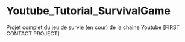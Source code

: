 # Youtube_Tutorial_SurvivalGame
Projet complet du jeu de survie (en cour) de la chaine Youtube [FIRST CONTACT PROJECT]
